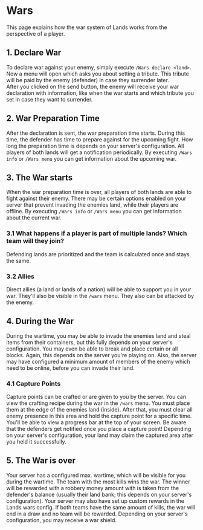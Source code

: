 # Wars

This page explains how the war system of Lands works from the perspective of a player.

## 1. Declare War

To declare war against your enemy, simply execute `/Wars declare <land>`.\
Now a menu will open which asks you about setting a tribute. This tribute will be paid by the enemy (defender) in case they surrender later.\
After you clicked on the send button, the enemy will receive your war declaration with information, like when the war starts and which tribute you set in case they want to surrender.

## 2. War Preparation Time

After the declaration is sent, the war preparation time starts. During this time, the defender has time to prepare against for the upcoming fight. How long the preparation time is depends on your server's configuration. All players of both lands will get a notification periodically. By executing `/Wars info` or `/Wars menu` you can get information about the upcoming war.

## 3. The War starts

When the war preparation time is over, all players of both lands are able to fight against their enemy. There may be certain options enabled on your server that prevent invading the enemies land, while their players are offline. By executing `/Wars info` or `/Wars menu` you can get information about the current war.

### 3.1 What happens if a player is part of multiple lands? Which team will they join?

Defending lands are prioritized and the team is calculated once and stays the same.

### 3.2 Allies

Direct allies (a land or lands of a nation) will be able to support you in your war. They'll also be visible in the `/wars` menu. They also can be attacked by the enemy.

## 4. During the War

During the wartime, you may be able to invade the enemies land and steal items from their containers, but this fully depends on your server's configuration. You may even be able to break and place certain or all blocks. Again, this depends on the server you're playing on. Also, the server may have configured a minimum amount of members of the enemy which need to be online, before you can invade their land.

### 4.1 Capture Points

Capture points can be crafted or are given to you by the server. You can view the crafting recipe during the war in the `/wars` menu. You must place them at the edge of the enemies land (inside). After that, you must clear all enemy presence in this area and hold the capture point for a specific time. You'll be able to view a progress bar at the top of your screen. Be aware that the defenders get notified once you place a capture point! Depending on your server's configuration, your land may claim the captured area after you held it successfully.

## 5. The War is over

Your server has a configured max. wartime, which will be visible for you during the wartime. The team with the most kills wins the war. The winner will be rewarded with a robbery money amount with is taken from the defender's balance (usually their land bank; this depends on your server's configuration). Your server may also have set up custom rewards in the Lands wars config. If both teams have the same amount of kills, the war will end in a draw and no team will be rewarded. Depending on your server's configuration, you may receive a war shield.
